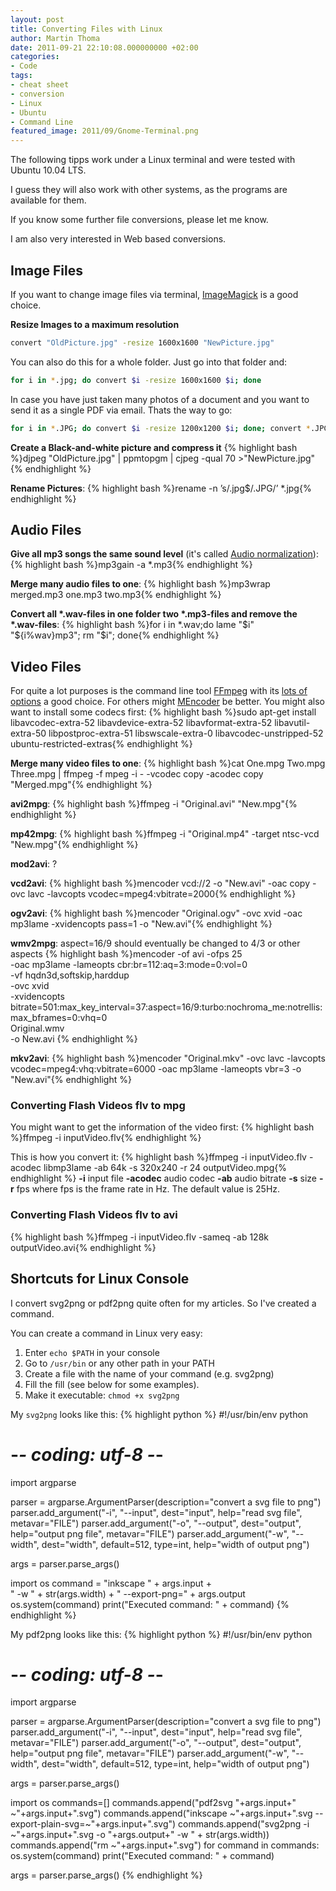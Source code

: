 ```yaml
---
layout: post
title: Converting Files with Linux
author: Martin Thoma
date: 2011-09-21 22:10:08.000000000 +02:00
categories:
- Code
tags:
- cheat sheet
- conversion
- Linux
- Ubuntu
- Command Line
featured_image: 2011/09/Gnome-Terminal.png
---
```

The following tipps work under a Linux terminal and were tested with Ubuntu 10.04 LTS.

I guess they will also work with other systems, as the programs are available for them.

If you know some further file conversions, please let me know. 

I am also very interested in Web based conversions.

<h2>Image Files</h2>
If you want to change image files via terminal, <a href="http://en.wikipedia.org/wiki/ImageMagick" rel="nofollow">ImageMagick</a> is a good choice.

**Resize Images to a maximum resolution**

```bash
convert "OldPicture.jpg" -resize 1600x1600 "NewPicture.jpg"
```

You can also do this for a whole folder. Just go into that folder and:

```bash
for i in *.jpg; do convert $i -resize 1600x1600 $i; done
```

In case you have just taken many photos of a document and you want to send it 
as a single PDF via email. Thats the way to go:

```bash
for i in *.JPG; do convert $i -resize 1200x1200 $i; done; convert *.JPG merged.pdf
```

**Create a Black-and-white picture and compress it**
{% highlight bash %}djpeg "OldPicture.jpg" | ppmtopgm | cjpeg -qual 70 >"NewPicture.jpg"{% endhighlight %}

<b>Rename Pictures</b>:
{% highlight bash %}rename -n &rsquo;s/\.jpg$/\.JPG/&rsquo; *.jpg{% endhighlight %}

<h2>Audio Files</h2>
<b>Give all mp3 songs the same sound level</b> (it's called <a href="http://en.wikipedia.org/wiki/Audio_normalization" rel="nofollow">Audio normalization</a>):
{% highlight bash %}mp3gain -a *.mp3{% endhighlight %}

<b>Merge many audio files to one</b>:
{% highlight bash %}mp3wrap merged.mp3 one.mp3 two.mp3{% endhighlight %}

<b>Convert all *.wav-files in one folder two *.mp3-files and remove the *.wav-files</b>:
{% highlight bash %}for i in *.wav;do lame "$i" "${i%wav}mp3"; rm "$i"; done{% endhighlight %}

<h2>
Video Files</h2>
For quite a lot purposes is the command line tool <a href="http://en.wikipedia.org/wiki/FFmpeg" rel="nofollow">FFmpeg</a> with its <a href="http://www.ffmpeg.org/ffmpeg-doc.html">lots of options</a> a good choice. For others might <a href="http://en.wikipedia.org/wiki/MEncoder" rel="nofollow">MEncoder</a> be better.
You might also want to install some codecs first:
{% highlight bash %}sudo apt-get install libavcodec-extra-52 libavdevice-extra-52 libavformat-extra-52 libavutil-extra-50 libpostproc-extra-51 libswscale-extra-0 libavcodec-unstripped-52 ubuntu-restricted-extras{% endhighlight %}

<b>Merge many video files to one</b>:
{% highlight bash %}cat One.mpg Two.mpg Three.mpg | ffmpeg -f mpeg -i - -vcodec copy -acodec copy "Merged.mpg"{% endhighlight %}

<b>avi2mpg</b>:
{% highlight bash %}ffmpeg -i "Original.avi" "New.mpg"{% endhighlight %}

<b>mp42mpg</b>:
{% highlight bash %}ffmpeg -i "Original.mp4" -target ntsc-vcd "New.mpg"{% endhighlight %}

<b>mod2avi</b>:
?

<b>vcd2avi</b>:
{% highlight bash %}mencoder vcd://2 -o "New.avi" -oac copy -ovc lavc -lavcopts vcodec=mpeg4:vbitrate=2000{% endhighlight %}

<b>ogv2avi</b>:
{% highlight bash %}mencoder "Original.ogv" -ovc xvid -oac mp3lame -xvidencopts pass=1 -o "New.avi"{% endhighlight %}

<b>wmv2mpg</b>:
aspect=16/9 should eventually be changed to 4/3 or other aspects
{% highlight bash %}mencoder -of avi -ofps 25 \
  -oac mp3lame -lameopts cbr:br=112:aq=3:mode=0:vol=0 \
  -vf hqdn3d,softskip,harddup \
  -ovc xvid \
  -xvidencopts bitrate=501:max_key_interval=37:aspect=16/9:turbo:nochroma_me:notrellis:max_bframes=0:vhq=0 \
  Original.wmv \
  -o New.avi
{% endhighlight %}

<b>mkv2avi</b>:
{% highlight bash %}mencoder "Original.mkv" -ovc lavc -lavcopts vcodec=mpeg4:vhq:vbitrate=6000 -oac mp3lame -lameopts vbr=3 -o "New.avi"{% endhighlight %}

<h3>Converting Flash Videos flv to mpg</h3>
You might want to get the information of the video first:
{% highlight bash %}ffmpeg -i inputVideo.flv{% endhighlight %}

This is how you convert it:
{% highlight bash %}ffmpeg -i inputVideo.flv -acodec libmp3lame -ab 64k -s 320x240 -r 24 outputVideo.mpg{% endhighlight %}
<strong>-i</strong> input file
<strong>-acodec</strong> audio codec
<strong>-ab</strong> audio bitrate
<strong>-s</strong> size
<strong>-r</strong> fps where fps is the frame rate in Hz. The default value is 25Hz.

<h3>Converting Flash Videos flv to avi</h3>
{% highlight bash %}ffmpeg -i inputVideo.flv -sameq -ab 128k outputVideo.avi{% endhighlight %}

<h2>Shortcuts for Linux Console</h2>
I convert svg2png or pdf2png quite often for my articles. So I've created a command.

You can create a command in Linux very easy: 
<ol>
  <li>Enter <code>echo $PATH</code> in your console</li>
  <li>Go to <code>/usr/bin</code> or any other path in your PATH</li>
  <li>Create a file with the name of your command (e.g. svg2png)</li>
  <li>Fill the fill (see below for some examples).</li>
  <li>Make it executable: <code>chmod +x svg2png</code></li>
</ol>

My <code>svg2png</code> looks like this:
{% highlight python %}
#!/usr/bin/env python
# -*- coding: utf-8 -*-

import argparse

parser = argparse.ArgumentParser(description="convert a svg file to png")
parser.add_argument("-i", "--input", dest="input",
                  help="read svg file", metavar="FILE")
parser.add_argument("-o", "--output", dest="output",
                  help="output png file", metavar="FILE")
parser.add_argument("-w", "--width", dest="width", default=512, type=int, 
                  help="width of output png")

args = parser.parse_args()

import os
command = "inkscape " + args.input + \
          " -w " + str(args.width) + " --export-png=" + args.output
os.system(command)
print("Executed command: " + command)
{% endhighlight %}

My pdf2png looks like this:
{% highlight python %}
#!/usr/bin/env python
# -*- coding: utf-8 -*-

import argparse

parser = argparse.ArgumentParser(description="convert a svg file to png")
parser.add_argument("-i", "--input", dest="input",
                  help="read svg file", metavar="FILE")
parser.add_argument("-o", "--output", dest="output",
                  help="output png file", metavar="FILE")
parser.add_argument("-w", "--width", dest="width", default=512, type=int, 
                  help="width of output png")

args = parser.parse_args()

import os
commands=[]
commands.append("pdf2svg "+args.input+" ~"+args.input+".svg")
commands.append("inkscape ~"+args.input+".svg --export-plain-svg=~"+args.input+".svg")
commands.append("svg2png -i ~"+args.input+".svg -o "+args.output+" -w " + str(args.width))
commands.append("rm ~"+args.input+".svg")
for command in commands:
	os.system(command)
	print("Executed command: " + command)

args = parser.parse_args()
{% endhighlight %}
